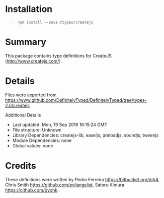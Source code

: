 # Installation
> `npm install --save @types/createjs`

# Summary
This package contains type definitions for CreateJS (http://www.createjs.com/).

# Details
Files were exported from https://www.github.com/DefinitelyTyped/DefinitelyTyped/tree/types-2.0/createjs

Additional Details
 * Last updated: Mon, 19 Sep 2016 16:15:24 GMT
 * File structure: Unknown
 * Library Dependencies: createjs-lib, easeljs, preloadjs, soundjs, tweenjs
 * Module Dependencies: none
 * Global values: none

# Credits
These definitions were written by Pedro Ferreira <https://bitbucket.org/drk4>, Chris Smith <https://github.com/evilangelist>, Satoru Kimura <https://github.com/gyohk>.
